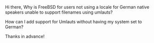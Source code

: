 
Hi there, 
Why is FreeBSD for users not using a locale for German native speakers unable to support filenames using umlauts?

How can I add support for Umlauts without having my system set to German?

Thanks in advance!
